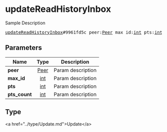 # updateReadHistoryInbox

Sample Description

<pre>
<a href="../constructor/updateReadHistoryInbox.md">updateReadHistoryInbox</a>#9961fd5c peer:<a href="../type/Peer.md">Peer</a> max_id:<a href="../type/int.md">int</a> pts:<a href="../type/int.md">int</a> pts_count:<a href="../type/int.md">int</a> = <a href="../type/Update.md">Update</a>;
</pre>

## Parameters

| Name | Type | Description |
|------|:----:|-------------|
| **peer** | <a href="../type/Peer.md">Peer</a> | Param description |
| **max_id** | <a href="../type/int.md">int</a> | Param description |
| **pts** | <a href="../type/int.md">int</a> | Param description |
| **pts_count** | <a href="../type/int.md">int</a> | Param description |

## Type

&lt;a href=&#34;../type/Update.md&#34;&gt;Update&lt;/a&gt;
